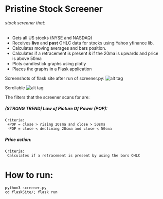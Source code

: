 # Pristine Stock Screener

###### stock screener that:

- Gets all US stocks (NYSE and NASDAQ)
- Receives **live** and **past** OHLC data for stocks using Yahoo yfinance lib.
- Calculates moving averages and bars position.
- Calculates if a retracement is present & if the 20ma is upwards and price is above 50ma 
- Plots candlestick graphs using plotly
- Places the graphs in a Flask application

Screenshots of flask site after run of screener.py:
![alt tag](https://github.com/raoulbigg/Pristine-Stock-Screener/blob/master/flask-screenshot.png)

Scrollable
![alt tag](https://github.com/raoulbigg/Pristine-Stock-Screener/blob/master/flask-screenshot1.png)

The filters that the screener scans for are: 

##### (STRONG TREND) Law of Picture Of Power (POP):
	Criteria: 
	 +POP = close > rising 20sma and close > 50sma
	 -POP = close < declining 20sma and close < 50sma


##### Price action:
	Criteria: 
	 Calculates if a retracement is present by using the bars OHLC


# How to run:
```
python3 screener.py
cd flaskSite/; flask run
```


